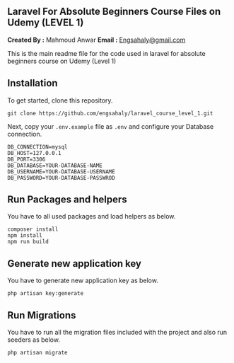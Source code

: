 ## Laravel For Absolute Beginners Course Files on Udemy (LEVEL 1)

**Created By :** Mahmoud Anwar
**Email :** Engsahaly@gmail.com

This is the main readme file for the code used in laravel for absolute beginners course on Udemy (Level 1)

## Installation

To get started, clone this repository.

```
git clone https://github.com/engsahaly/laravel_course_level_1.git
```

Next, copy your `.env.example` file as `.env` and configure your Database connection.

```
DB_CONNECTION=mysql
DB_HOST=127.0.0.1
DB_PORT=3306
DB_DATABASE=YOUR-DATABASE-NAME
DB_USERNAME=YOUR-DATABASE-USERNAME
DB_PASSWORD=YOUR-DATABASE-PASSWROD
```

## Run Packages and helpers

You have to all used packages and load helpers as below.

```
composer install
npm install
npm run build
```

## Generate new application key

You have to generate new application key as below.

```
php artisan key:generate
```

## Run Migrations

You have to run all the migration files included with the project and also run seeders as below.

```
php artisan migrate
```
